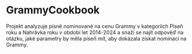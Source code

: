 # GrammyCookbook
Projekt analyzuje písně nominované na cenu Grammy v kategoriích Píseň roku a Nahrávka roku v období let 2014-2024 a snaží se najít odpověď na otázku, jaké parametry by měla píseň mít, aby dokázala získat nominaci na Grammy.  
